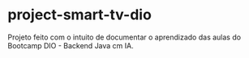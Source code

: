 # project-smart-tv-dio
Projeto feito com o intuito de documentar o aprendizado das aulas do Bootcamp DIO - Backend Java cm IA. 
